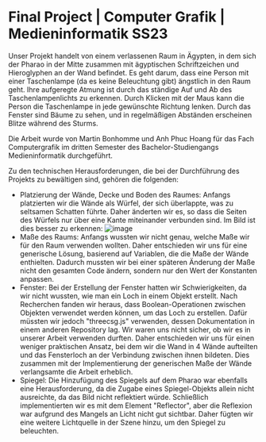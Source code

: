# Final Project | Computer Grafik | Medieninformatik SS23

Unser Projekt handelt von einem verlassenen Raum in Ägypten, in dem sich der Pharao in der Mitte zusammen mit ägyptischen Schriftzeichen und Hieroglyphen an der Wand befindet.
Es geht darum, dass eine Person mit einer Taschenlampe (da es keine Beleuchtung gibt) ängstlich in den Raum geht. Ihre aufgeregte Atmung ist durch das ständige Auf und Ab des Taschenlampenlichts zu erkennen. Durch Klicken mit der Maus kann die Person die Taschenlampe in jede gewünschte Richtung lenken.
Durch das Fenster sind Bäume zu sehen, und in regelmäßigen Abständen erscheinen Blitze während des Sturms.

Die Arbeit wurde von Martin Bonhomme und Anh Phuc Hoang für das Fach Computergrafik im dritten Semester des Bachelor-Studiengangs Medieninformatik durchgeführt.

Zu den technischen Herausforderungen, die bei der Durchführung des Projekts zu bewältigen sind, gehören die folgenden:
* Platzierung der Wände, Decke und Boden des Raumes: Anfangs platzierten wir die Wände als Würfel, der sich überlappte, was zu seltsamen Schatten führte. Daher änderten wir es, so dass die Seiten des Würfels nur über eine Kante miteinander verbunden sind. Im Bild ist dies besser zu erkennen:
![image](blob:https://web.whatsapp.com/50ce8356-3292-4fce-9f28-8d2da2df0fa5)
* Maße des Raums: Anfangs wussten wir nicht genau, welche Maße wir für den Raum verwenden wollten. Daher entschieden wir uns für eine generische Lösung, basierend auf Variablen, die die Maße der Wände enthielten. Dadurch mussten wir bei einer späteren Änderung der Maße nicht den gesamten Code ändern, sondern nur den Wert der Konstanten anpassen.
* Fenster: Bei der Erstellung der Fenster hatten wir Schwierigkeiten, da wir nicht wussten, wie man ein Loch in einem Objekt erstellt. Nach Recherchen fanden wir heraus, dass Boolean-Operationen zwischen Objekten verwendet werden können, um das Loch zu erstellen. Dafür müssten wir jedoch "threecsg.js" verwenden, dessen Dokumentation in einem anderen Repository lag. Wir waren uns nicht sicher, ob wir es in unserer Arbeit verwenden durften. Daher entschieden wir uns für einen weniger praktischen Ansatz, bei dem wir die Wand in 4 Wände aufteilten und das Fensterloch an der Verbindung zwischen ihnen bildeten. Dies zusammen mit der Implementierung der generischen Maße der Wände verlangsamte die Arbeit erheblich.
* Spiegel: Die Hinzufügung des Spiegels auf dem Pharao war ebenfalls eine Herausforderung, da die Zugabe eines Spiegel-Objekts allein nicht ausreichte, da das Bild nicht reflektiert würde. Schließlich implementierten wir es mit dem Element "Reflector", aber die Reflexion war aufgrund des Mangels an Licht nicht gut sichtbar. Daher fügten wir eine weitere Lichtquelle in der Szene hinzu, um den Spiegel zu beleuchten.
